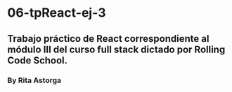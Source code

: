 # 06-tpReact-ej-3
## Trabajo práctico de React correspondiente al módulo III del curso full stack dictado por Rolling Code School.
### By Rita Astorga
